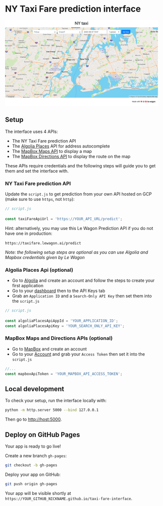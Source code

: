 # NY Taxi Fare prediction interface

![](images/snapshot.png)

## Setup

The interface uses 4 APIs:

- The NY Taxi Fare prediction API
- The [Algolia Places](https://community.algolia.com/places/) API for address autocomplete
- The [MapBox Maps API](https://docs.mapbox.com/mapbox-gl-js/api/) to display a map
- The [MapBox Directions API](https://docs.mapbox.com/api/navigation/) to display the route on the map

These APIs require credentials and the following steps will guide you to get them and set the interface with.

### NY Taxi Fare prediction API

Update the `script.js` to get prediction from your own API hosted on GCP (make sure to use `https`, not `http`):

```js
// script.js

const taxiFareApiUrl = 'https://YOUR_API_URL/predict';
```

Hint: alternatively, you may use this Le Wagon Prediction API if you do not have one in production:

`https://taxifare.lewagon.ai/predict`

_Note: the following setup steps are optional as you can use Algolia and Mapbox credentials given by Le Wagon_

### Algolia Places Api (optional)

- Go to [Algolia](https://www.algolia.com/) and create an account and follow the steps to create your first application
- Go to your [dashboard](https://www.algolia.com/) then to the API Keys tab
- Grab an `Application ID` and a `Search-Only API Key` then set them into the `script.js`

```javascript
// script.js

const algoliaPlacesApiAppId = 'YOUR_APPLICATION_ID';
const algoliaPlacesApiKey = 'YOUR_SEARCH_ONLY_API_KEY';
````

### MapBox Maps and Directions APIs (optional)

- Go to [MapBox](https://www.mapbox.com/) and create an account
- Go to your [Account](https://account.mapbox.com/) and grab your `Access Token` then set it into the `script.js`

```js
//...
const mapboxApiToken = 'YOUR_MAPBOX_API_ACCESS_TOKEN';
````

## Local development

To check your setup, run the interface locally with:
 ```bash
python -m http.server 5000 --bind 127.0.0.1
 ```

 Then go to [http://host:5000](http://local5000).

## Deploy on GitHub Pages

Your app is ready to go live!

Create a new branch `gh-pages`:

```bash
git checkout -b gh-pages
```

Deploy your app on GitHub:

```bash
git push origin gh-pages
```

Your app will be visible shortly at `https://YOUR_GITHUB_NICKNAME.github.io/taxi-fare-interface`.
